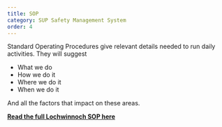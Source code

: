 ```yaml
---
title: SOP
category: SUP Safety Management System
order: 4
---
```

Standard Operating Procedures give  relevant details needed to run daily activities.
They will suggest
- What we do
- How we do it
- Where we do it
- When we do it

And all the factors that impact on these areas.


**[Read the full Lochwinnoch SOP here](/clyde/files/SOP.pdf)**

